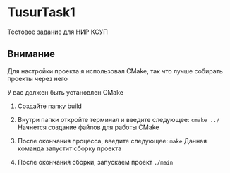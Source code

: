 # TusurTask1
Тестовое задание для НИР КСУП

## Внимание
Для настройки проекта я использовал CMake, так что лучше собирать проекты через него

<!--Сборка-->
У вас должен быть установлен CMake

1. Создайте папку build
   
2. Внутри папки откройте терминал и введите следующее:
```cmake ../```
Начнется создание файлов для работы CMake

3. После окончания процесса, введите следующее:
```make```
Данная команда запустит сборку проекта

4. После окончания сборки, запускаем проект
```./main```
